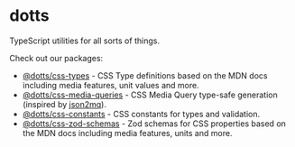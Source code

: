 # dotts

TypeScript utilities for all sorts of things.

Check out our packages:
- [@dotts/css-types](https://github.com/shahzadq/dotts/blob/main/packages/css-types) - CSS Type definitions based on the MDN docs including media features, unit values and more.
- [@dotts/css-media-queries](https://github.com/shahzadq/dotts/blob/main/packages/css-media-queries) - CSS Media Query type-safe generation (inspired by [json2mq](https://github.com/akiran/json2mq)).
- [@dotts/css-constants](https://github.com/shahzadq/dotts/blob/main/packages/css-constants) - CSS constants for types and validation.
- [@dotts/css-zod-schemas](https://github.com/shahzadq/dotts/blob/main/packages/css-zod-schemas) - Zod schemas for CSS properties based on the MDN docs including media features, units and more.

